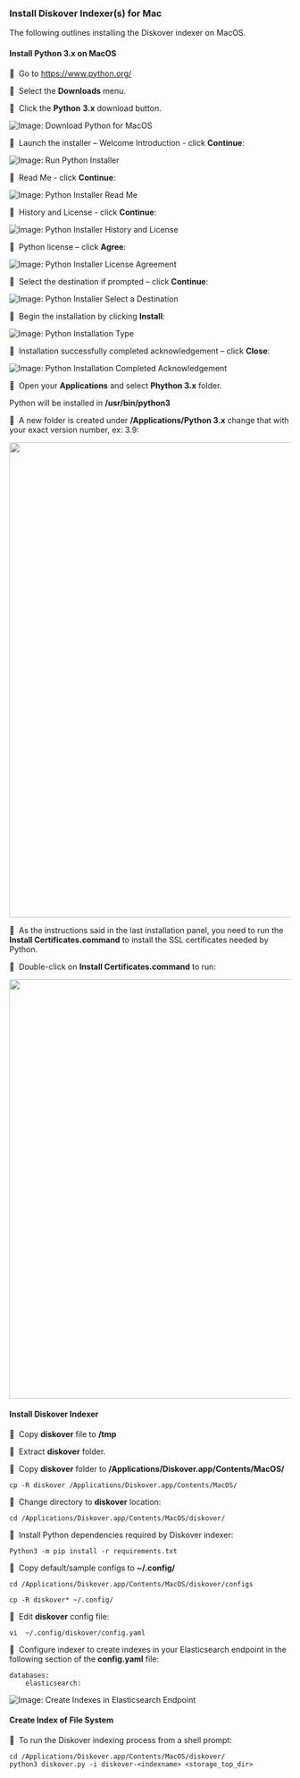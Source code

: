 ### Install Diskover Indexer(s) for Mac

The following outlines installing the Diskover indexer on MacOS.

#### Install Python 3.x on MacOS

🔴 &nbsp;Go to <a href=“https://www.python.org/”>https://www.python.org/</a>

🔴 &nbsp;Select the **Downloads** menu.

🔴 &nbsp;Click the **Python** **3.x** download button.

![Image: Download Python for MacOS](images/image_indexers_install_for_mac_python_website_download.png)

🔴 &nbsp;Launch the installer – Welcome Introduction - click **Continue**:

![Image: Run Python  Installer](images/image_indexers_install_for_mac_python_installer_run.png)

🔴 &nbsp;Read Me - click **Continue**:

![Image: Python Installer Read Me](images/image_indexers_install_for_mac_python_installer_readme.png)

🔴 &nbsp;History and License - click **Continue**:

![Image: Python Installer History and License](images/image_indexers_install_for_mac_python_installer_license.png)

🔴 &nbsp;Python license – click **Agree**:

![Image: Python Installer License Agreement](images/image_indexers_install_for_mac_python_installer_license_agreement.png)

🔴 &nbsp;Select the destination if prompted – click **Continue**:

![Image: Python Installer Select a Destination](images/image_indexers_install_for_mac_python_installer_select_destination.png)

🔴 &nbsp;Begin the installation by clicking **Install**:

![Image: Python Installation Type](images/image_indexers_install_for_mac_python_installer_install_type.png)

🔴 &nbsp;Installation successfully completed acknowledgement – click **Close**:

![Image: Python Installation Completed Acknowledgement](images/image_indexers_install_for_mac_python_installer_install_completed.png)

🔴 &nbsp;Open your **Applications** and select **Phython 3.x** folder.

Python will be installed in **/usr/bin/python3**

🔴 &nbsp;A new folder is created under **/Applications/Python 3.x** change that with your exact version number, ex: 3.9:

<img src="images/image_indexers_install_for_mac_python_installer_change_version_number.png" width="850">

🔴 &nbsp;As the instructions said in the last installation panel, you need to run the **Install Certificates.command** to install the SSL certificates needed by Python.

🔴 &nbsp;Double-click on **Install Certificates.command** to run:

<img src="images/image_indexers_install_for_mac_python_installer_phython_certificates.png" width="750">

#### Install Diskover Indexer

🔴 &nbsp;Copy **diskover** file to **/tmp**

🔴 &nbsp;Extract **diskover** folder.

🔴 &nbsp;Copy **diskover** folder to **/Applications/Diskover.app/Contents/MacOS/**
```
cp -R diskover /Applications/Diskover.app/Contents/MacOS/
```

🔴 &nbsp;Change directory to **diskover** location:
```
cd /Applications/Diskover.app/Contents/MacOS/diskover/
```

🔴 &nbsp;Install Python dependencies required by Diskover indexer:
```
Python3 -m pip install -r requirements.txt
```

🔴 &nbsp;Copy default/sample configs to **~/.config/**
```
cd /Applications/Diskover.app/Contents/MacOS/diskover/configs
```
```
cp -R diskover* ~/.config/
```

🔴 &nbsp;Edit **diskover** config file:
```
vi  ~/.config/diskover/config.yaml
```

🔴 &nbsp;Configure indexer to create indexes in your Elasticsearch endpoint in the following section of the **config.yaml** file:
```
databases:
    elasticsearch:
```

![Image: Create Indexes in Elasticsearch Endpoint](images/image_indexers_install_create_indexes_in_elasticsearch_endpoint_linux_and_mac.png)

#### Create Index of File System

🔴 &nbsp;To run the Diskover indexing process from a shell prompt:
```
cd /Applications/Diskover.app/Contents/MacOS/diskover/
python3 diskover.py -i diskover-<indexname> <storage_top_dir>
```
